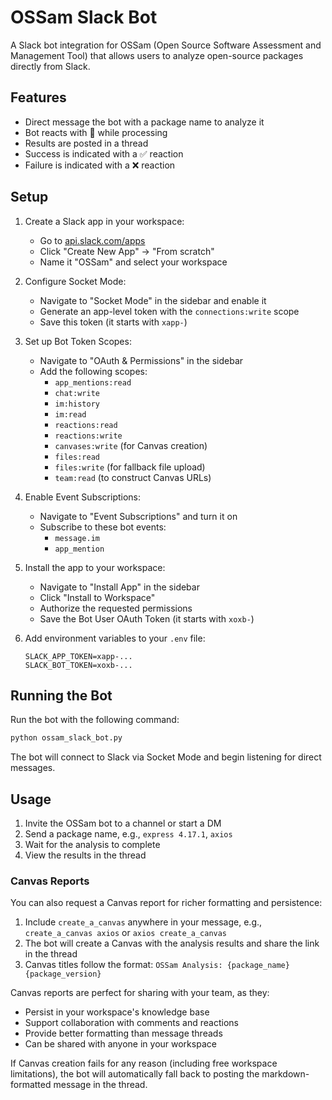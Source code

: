 # OSSam Slack Bot

A Slack bot integration for OSSam (Open Source Software Assessment and Management Tool) that allows users to analyze open-source packages directly from Slack.

## Features

- Direct message the bot with a package name to analyze it
- Bot reacts with 👀 while processing
- Results are posted in a thread
- Success is indicated with a ✅ reaction
- Failure is indicated with a ❌ reaction

## Setup

1. Create a Slack app in your workspace:
   - Go to [api.slack.com/apps](https://api.slack.com/apps)
   - Click "Create New App" → "From scratch"
   - Name it "OSSam" and select your workspace

2. Configure Socket Mode:
   - Navigate to "Socket Mode" in the sidebar and enable it
   - Generate an app-level token with the `connections:write` scope
   - Save this token (it starts with `xapp-`)

3. Set up Bot Token Scopes:
   - Navigate to "OAuth & Permissions" in the sidebar
   - Add the following scopes:
     - `app_mentions:read`
     - `chat:write`
     - `im:history`
     - `im:read`
     - `reactions:read`
     - `reactions:write`
     - `canvases:write` (for Canvas creation)
     - `files:read`
     - `files:write` (for fallback file upload)
     - `team:read` (to construct Canvas URLs)

4. Enable Event Subscriptions:
   - Navigate to "Event Subscriptions" and turn it on
   - Subscribe to these bot events:
     - `message.im`
     - `app_mention`

5. Install the app to your workspace:
   - Navigate to "Install App" in the sidebar
   - Click "Install to Workspace"
   - Authorize the requested permissions
   - Save the Bot User OAuth Token (it starts with `xoxb-`)

6. Add environment variables to your `.env` file:
   ```
   SLACK_APP_TOKEN=xapp-...
   SLACK_BOT_TOKEN=xoxb-...
   ```

## Running the Bot

Run the bot with the following command:
```bash
python ossam_slack_bot.py
```

The bot will connect to Slack via Socket Mode and begin listening for direct messages.

## Usage

1. Invite the OSSam bot to a channel or start a DM
2. Send a package name, e.g., `express 4.17.1`, `axios`
3. Wait for the analysis to complete
4. View the results in the thread

### Canvas Reports

You can also request a Canvas report for richer formatting and persistence:

1. Include `create_a_canvas` anywhere in your message, e.g., `create_a_canvas axios` or `axios create_a_canvas`
2. The bot will create a Canvas with the analysis results and share the link in the thread
3. Canvas titles follow the format: `OSSam Analysis: {package_name} {package_version}`

Canvas reports are perfect for sharing with your team, as they:
- Persist in your workspace's knowledge base
- Support collaboration with comments and reactions
- Provide better formatting than message threads
- Can be shared with anyone in your workspace

If Canvas creation fails for any reason (including free workspace limitations), the bot will automatically fall back to posting the markdown-formatted message in the thread.